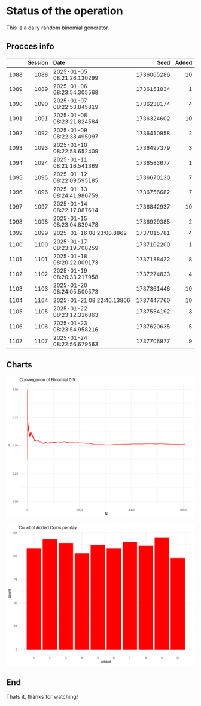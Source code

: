 # Status of the operation
  
  This is a daily random binomial generator.
  
## Procces info

|     | Session|Date                       |       Seed| Added|
|:----|-------:|:--------------------------|----------:|-----:|
|1088 |    1088|2025-01-05 08:21:26.130299 | 1736065286|    10|
|1089 |    1089|2025-01-06 08:23:54.305568 | 1736151834|     1|
|1090 |    1090|2025-01-07 08:22:53.845819 | 1736238174|     4|
|1091 |    1091|2025-01-08 08:23:21.824584 | 1736324602|    10|
|1092 |    1092|2025-01-09 08:22:38.495097 | 1736410958|     2|
|1093 |    1093|2025-01-10 08:22:58.652409 | 1736497379|     3|
|1094 |    1094|2025-01-11 08:21:16.541369 | 1736583677|     1|
|1095 |    1095|2025-01-12 08:22:09.595185 | 1736670130|     7|
|1096 |    1096|2025-01-13 08:24:41.986759 | 1736756682|     7|
|1097 |    1097|2025-01-14 08:22:17.087614 | 1736842937|    10|
|1098 |    1098|2025-01-15 08:23:04.839478 | 1736929385|     2|
|1099 |    1099|2025-01-16 08:23:00.8862   | 1737015781|     4|
|1100 |    1100|2025-01-17 08:23:19.708259 | 1737102200|     1|
|1101 |    1101|2025-01-18 08:20:22.009173 | 1737188422|     8|
|1102 |    1102|2025-01-19 08:20:33.217958 | 1737274833|     4|
|1103 |    1103|2025-01-20 08:24:05.500573 | 1737361446|    10|
|1104 |    1104|2025-01-21 08:22:40.13806  | 1737447760|    10|
|1105 |    1105|2025-01-22 08:23:12.316863 | 1737534192|     3|
|1106 |    1106|2025-01-23 08:23:54.958216 | 1737620635|     5|
|1107 |    1107|2025-01-24 08:22:56.679563 | 1737706977|     9|

## Charts 

![](charts/plot1.png)

![](charts/plot2.png)

## End

Thats it, thanks for watching!
